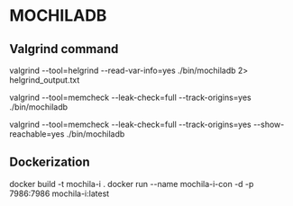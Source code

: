 # MOCHILADB


## Valgrind command

valgrind --tool=helgrind --read-var-info=yes ./bin/mochiladb 2> helgrind_output.txt


valgrind --tool=memcheck --leak-check=full --track-origins=yes ./bin/mochiladb

valgrind --tool=memcheck --leak-check=full --track-origins=yes --show-reachable=yes ./bin/mochiladb

## Dockerization

docker build -t mochila-i .
docker run --name mochila-i-con -d -p 7986:7986 mochila-i:latest
